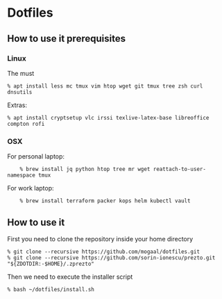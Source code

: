 # Dotfiles

## How to use it prerequisites

### Linux

The must 

    % apt install less mc tmux vim htop wget git tmux tree zsh curl dnsutils
  
Extras:

    % apt install cryptsetup vlc irssi texlive-latex-base libreoffice compton rofi

### OSX

For personal laptop:

```
    % brew install jq python htop tree mr wget reattach-to-user-namespace tmux
```

For work laptop:

```
    % brew install terraform packer kops helm kubectl vault
```

## How to use it

First you need to clone the repository inside your home directory 

    % git clone --recursive https://github.com/mogaal/dotfiles.git
    % git clone --recursive https://github.com/sorin-ionescu/prezto.git "${ZDOTDIR:-$HOME}/.zprezto"

Then we need to execute the installer script

    % bash ~/dotfiles/install.sh

